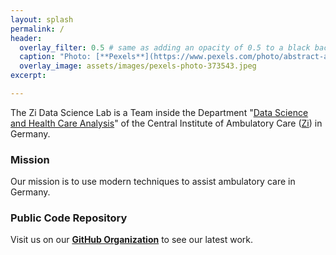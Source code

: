 ```yaml
---
layout: splash
permalink: /
header:
  overlay_filter: 0.5 # same as adding an opacity of 0.5 to a black background
  caption: "Photo: [**Pexels**](https://www.pexels.com/photo/abstract-art-blur-bright-373543/)"
  overlay_image: assets/images/pexels-photo-373543.jpeg
excerpt: 

---
```


The Zi Data Science Lab is a Team inside the Department "[Data Science and Health Care Analysis](https://www.zi.de/das-zi/fachbereiche/data-science-und-versorgungsanalysen)" of the Central Institute of Ambulatory Care ([Zi](https://www.zi.de)) in Germany. 

### Mission

Our mission is to use modern techniques to assist ambulatory care in Germany.


### Public Code Repository

Visit us on our <i class="fa-brands fa-github"></i> **[GitHub Organization](https://github.com/zidatalab)** to see our latest work.